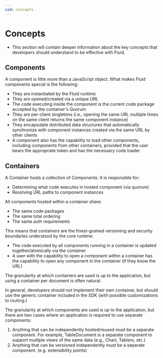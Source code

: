 ```yaml
---
uid: concepts
---
```


# Concepts

* This section will contain deeper information about the key concepts that developers should understand to be effective
  with Fluid.

## Components

A component is little more than a JavaScript object. What makes Fluid components special is the following:

* They are instantiated by the Fluid runtime
* They are opened/created via a unique URL
* The code executing inside the component is the current code package accepted by the container's Quorum
* They are per-client singletons (i.e., opening the same URL multiple times on the same client returns the same
  component instance)
* They encapsulate distributed data structures that automatically synchronize with component instances created via the
  same URL by other clients
* A component also has the capability to load other components, including components from other containers, provided
  that the user bears the appropriate token and has the necessary code loader

## Containers

A Container hosts a collection of Components. It is responsible for:

* Determining what code executes in hosted component (via quorum)
* Resolving URL paths to component instances

All components hosted within a container share:

* The same code packages
* The same total ordering
* The same auth requirements

This means that containers are the finest-grained versioning and security boundaries understood by the core runtime:

* The code executed by all components running in a container is updated together/atomically via the container
* A user with the capability to open a component within a container has the capability to open any component in the
  container (if they know the URL)

The granularity at which containers are used is up to the application, but using a container per document is often
natural.

In general, developers should not implement their own container, but should use the generic container included in the
SDK (with possible customizations to routing.)

The granularity at which components are used is up to the application, but there are two cases where an application is
required to use separate components:

1. Anything that can be independently hosted/reused must be a separate component. For example, TableDocument is a
   separate component to support multiple views of the same data (e.g., Chart, Tablero, etc.)
2. Anything that can be versioned independently must be a separate component. (e.g. extensibility points)
